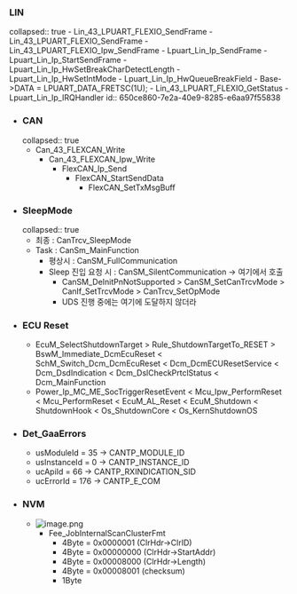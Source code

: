 ### LIN
collapsed:: true
	- Lin_43_LPUART_FLEXIO_SendFrame
		- Lin_43_LPUART_FLEXIO_SendFrame
			- Lin_43_LPUART_FLEXIO_Ipw_SendFrame
				- Lpuart_Lin_Ip_SendFrame
					- Lpuart_Lin_Ip_StartSendFrame
						- Lpuart_Lin_Ip_HwSetBreakCharDetectLength
						- Lpuart_Lin_Ip_HwSetIntMode
						- Lpuart_Lin_Ip_HwQueueBreakField
							- Base->DATA = LPUART_DATA_FRETSC(1U);
	- Lin_43_LPUART_FLEXIO_GetStatus
	- Lpuart_Lin_Ip_IRQHandler
	  id:: 650ce860-7e2a-40e9-8285-e6aa97f55838
- ### CAN
  collapsed:: true
	- Can_43_FLEXCAN_Write
		- Can_43_FLEXCAN_Ipw_Write
			- FlexCAN_Ip_Send
				- FlexCAN_StartSendData
					- FlexCAN_SetTxMsgBuff
- ### SleepMode
  collapsed:: true
	- 최종 : CanTrcv_SleepMode
	- Task : CanSm_MainFunction
		- 평상시 : CanSM_FullCommunication
		- Sleep 진입 요청 시 : CanSM_SilentCommunication  -> 여기에서 호출
			- CanSM_DeInitPnNotSupported > CanSM_SetCanTrcvMode > CanIf_SetTrcvMode > CanTrcv_SetOpMode
			- UDS 진행 중에는 여기에 도달하지 않더라
- ### ECU Reset
	- EcuM_SelectShutdownTarget > Rule_ShutdownTargetTo_RESET > BswM_Immediate_DcmEcuReset < SchM_Switch_Dcm_DcmEcuReset < Dcm_DcmECUResetService < Dcm_DsdIndication < Dcm_DslCheckPrtclStatus < Dcm_MainFunction
	- Power_Ip_MC_ME_SocTriggerResetEvent < Mcu_Ipw_PerformReset < Mcu_PerformReset < EcuM_AL_Reset < EcuM_Shutdown < ShutdownHook < Os_ShutdownCore < Os_KernShutdownOS
- ### Det_GaaErrors
	- usModuleId = 35 -> CANTP_MODULE_ID
	- usInstanceId = 0 -> CANTP_INSTANCE_ID
	- ucApiId = 66 -> CANTP_RXINDICATION_SID
	- ucErrorId = 176 -> CANTP_E_COM
- ###  NVM
	- ![image.png](../assets/image_1716360479184_0.png)
		- Fee_JobInternalScanClusterFmt
			- 4Byte  = 0x0000001 (ClrHdr->ClrID)
			- 4Byte = 0x00000000 (ClrHdr->StartAddr)
			- 4Byte = 0x00008000 (ClrHdr->Length)
			- 4Byte = 0x00008001 (checksum)
			- 1Byte